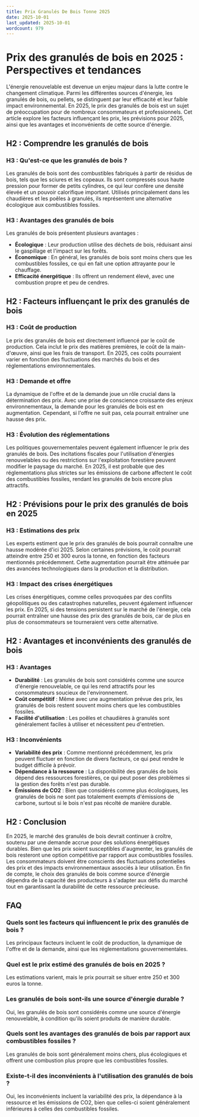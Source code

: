 ```yaml
---
title: Prix Granulés De Bois Tonne 2025
date: 2025-10-01
last_updated: 2025-10-01
wordcount: 979
---
```


# Prix des granulés de bois en 2025 : Perspectives et tendances

L'énergie renouvelable est devenue un enjeu majeur dans la lutte contre le changement climatique. Parmi les différentes sources d'énergie, les granulés de bois, ou pellets, se distinguent par leur efficacité et leur faible impact environnemental. En 2025, le prix des granulés de bois est un sujet de préoccupation pour de nombreux consommateurs et professionnels. Cet article explore les facteurs influençant les prix, les prévisions pour 2025, ainsi que les avantages et inconvénients de cette source d'énergie.

## H2 : Comprendre les granulés de bois

### H3 : Qu'est-ce que les granulés de bois ?

Les granulés de bois sont des combustibles fabriqués à partir de résidus de bois, tels que les sciures et les copeaux. Ils sont compressés sous haute pression pour former de petits cylindres, ce qui leur confère une densité élevée et un pouvoir calorifique important. Utilisés principalement dans les chaudières et les poêles à granulés, ils représentent une alternative écologique aux combustibles fossiles.

### H3 : Avantages des granulés de bois

Les granulés de bois présentent plusieurs avantages :

- **Écologique** : Leur production utilise des déchets de bois, réduisant ainsi le gaspillage et l'impact sur les forêts.
- **Économique** : En général, les granulés de bois sont moins chers que les combustibles fossiles, ce qui en fait une option attrayante pour le chauffage.
- **Efficacité énergétique** : Ils offrent un rendement élevé, avec une combustion propre et peu de cendres.

## H2 : Facteurs influençant le prix des granulés de bois

### H3 : Coût de production

Le prix des granulés de bois est directement influencé par le coût de production. Cela inclut le prix des matières premières, le coût de la main-d'œuvre, ainsi que les frais de transport. En 2025, ces coûts pourraient varier en fonction des fluctuations des marchés du bois et des réglementations environnementales.

### H3 : Demande et offre

La dynamique de l'offre et de la demande joue un rôle crucial dans la détermination des prix. Avec une prise de conscience croissante des enjeux environnementaux, la demande pour les granulés de bois est en augmentation. Cependant, si l'offre ne suit pas, cela pourrait entraîner une hausse des prix.

### H3 : Évolution des réglementations

Les politiques gouvernementales peuvent également influencer le prix des granulés de bois. Des incitations fiscales pour l'utilisation d'énergies renouvelables ou des restrictions sur l'exploitation forestière peuvent modifier le paysage du marché. En 2025, il est probable que des réglementations plus strictes sur les émissions de carbone affectent le coût des combustibles fossiles, rendant les granulés de bois encore plus attractifs.

## H2 : Prévisions pour le prix des granulés de bois en 2025

### H3 : Estimations des prix

Les experts estiment que le prix des granulés de bois pourrait connaître une hausse modérée d'ici 2025. Selon certaines prévisions, le coût pourrait atteindre entre 250 et 300 euros la tonne, en fonction des facteurs mentionnés précédemment. Cette augmentation pourrait être atténuée par des avancées technologiques dans la production et la distribution.

### H3 : Impact des crises énergétiques

Les crises énergétiques, comme celles provoquées par des conflits géopolitiques ou des catastrophes naturelles, peuvent également influencer les prix. En 2025, si des tensions persistent sur le marché de l'énergie, cela pourrait entraîner une hausse des prix des granulés de bois, car de plus en plus de consommateurs se tourneraient vers cette alternative.

## H2 : Avantages et inconvénients des granulés de bois

### H3 : Avantages

- **Durabilité** : Les granulés de bois sont considérés comme une source d'énergie renouvelable, ce qui les rend attractifs pour les consommateurs soucieux de l'environnement.
- **Coût compétitif** : Même avec une augmentation prévue des prix, les granulés de bois restent souvent moins chers que les combustibles fossiles.
- **Facilité d'utilisation** : Les poêles et chaudières à granulés sont généralement faciles à utiliser et nécessitent peu d'entretien.

### H3 : Inconvénients

- **Variabilité des prix** : Comme mentionné précédemment, les prix peuvent fluctuer en fonction de divers facteurs, ce qui peut rendre le budget difficile à prévoir.
- **Dépendance à la ressource** : La disponibilité des granulés de bois dépend des ressources forestières, ce qui peut poser des problèmes si la gestion des forêts n'est pas durable.
- **Émissions de CO2** : Bien que considérés comme plus écologiques, les granulés de bois ne sont pas totalement exempts d'émissions de carbone, surtout si le bois n'est pas récolté de manière durable.

## H2 : Conclusion

En 2025, le marché des granulés de bois devrait continuer à croître, soutenu par une demande accrue pour des solutions énergétiques durables. Bien que les prix soient susceptibles d'augmenter, les granulés de bois resteront une option compétitive par rapport aux combustibles fossiles. Les consommateurs doivent être conscients des fluctuations potentielles des prix et des impacts environnementaux associés à leur utilisation. En fin de compte, le choix des granulés de bois comme source d'énergie dépendra de la capacité des producteurs à s'adapter aux défis du marché tout en garantissant la durabilité de cette ressource précieuse.

## FAQ

### Quels sont les facteurs qui influencent le prix des granulés de bois ?

Les principaux facteurs incluent le coût de production, la dynamique de l'offre et de la demande, ainsi que les réglementations gouvernementales.

### Quel est le prix estimé des granulés de bois en 2025 ?

Les estimations varient, mais le prix pourrait se situer entre 250 et 300 euros la tonne.

### Les granulés de bois sont-ils une source d'énergie durable ?

Oui, les granulés de bois sont considérés comme une source d'énergie renouvelable, à condition qu'ils soient produits de manière durable.

### Quels sont les avantages des granulés de bois par rapport aux combustibles fossiles ?

Les granulés de bois sont généralement moins chers, plus écologiques et offrent une combustion plus propre que les combustibles fossiles.

### Existe-t-il des inconvénients à l'utilisation des granulés de bois ?

Oui, les inconvénients incluent la variabilité des prix, la dépendance à la ressource et les émissions de CO2, bien que celles-ci soient généralement inférieures à celles des combustibles fossiles.